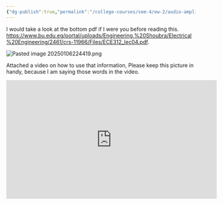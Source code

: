 ```yaml
---
{"dg-publish":true,"permalink":"/college-courses/sem-4/ew-2/audio-amplifier/ce-amplifier/"}
---
```




I would take a look at the bottom pdf if I were you before reading this.
https://www.bu.edu.eg/portal/uploads/Engineering,%20Shoubra/Electrical%20Engineering/2461/crs-11966/Files/ECE312_lec04.pdf.



![Pasted image 20250106224419.png](/img/user/College%20courses/Sem-4/EW-2/Audio-Amplifier/Pasted%20image%2020250106224419.png)


Attached a video on how to use that information, Please keep this picture in handy, because I am saying those words in the video.



<iframe width="560" height="315" src="https://www.youtube.com/embed/waA_VGifCCg?si=Bdo_vojJ-_rDZ4nE" title="YouTube video player" frameborder="0" allow="accelerometer; autoplay; clipboard-write; encrypted-media; gyroscope; picture-in-picture; web-share" referrerpolicy="strict-origin-when-cross-origin" allowfullscreen></iframe> 
